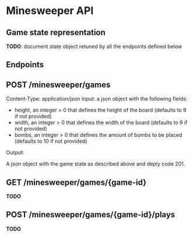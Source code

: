 # Minesweeper API

## Game state representation

**TODO**: document state object retuned by all the endpoints defined below

## Endpoints

## POST /minesweeper/games

Content-Type: application/json
Input: a json object with the following fields:

- height, an integer > 0 that defines the height of the board (defaults to 9 if not provided)
- width, an integer > 0 that defines the width of the board (defaults to 9 if not provided)
- bombs, an integer > 0 that defines the amount of bombs to be placed (defaults to 10 if not provided)

Output:

A json object with the game state as described above and deply code 201.


## GET /minesweeper/games/{game-id}

**TODO**

## POST /minesweeper/games/{game-id}/plays

**TODO**
